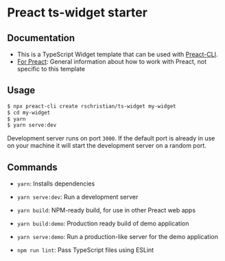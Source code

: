 # Preact ts-widget starter

## Documentation

-   This is a TypeScript Widget template that can be used with
	[Preact-CLI](https://github.com/preactjs/preact-cli).
-   [For Preact](https://preactjs.com/): General information about how to work
    with Preact, not specific to this template

## Usage

```bash
$ npx preact-cli create rschristian/ts-widget my-widget
$ cd my-widget
$ yarn
$ yarn serve:dev
```

Development server runs on port `3000`. If the default port is already in use on
your machine it will start the development server on a random port.

## Commands
-   `yarn`: Installs dependencies

-   `yarn serve:dev`: Run a development server

-   `yarn build`: NPM-ready build, for use in other Preact web apps

-	`yarn build:demo`: Production ready build of demo application

-	`yarn serve:demo`: Run a production-like server for the demo application

-   `npm run lint`: Pass TypeScript files using ESLint
